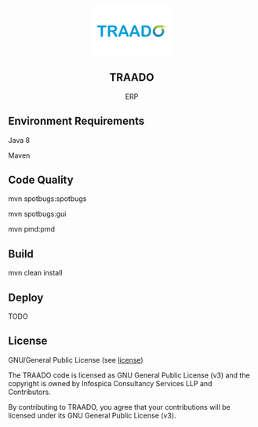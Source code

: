 

<div align="center">
    <a href="https://infospica.com">
        <img src="https://raw.githubusercontent.com/infospica/traado/main/TRAADO_logo.jpg" height="100">
    </a>
    <h2>TRAADO</h2>
    <p align="center">
        <p>ERP</p>
    </p>
</div>

## Environment Requirements

Java 8

Maven

## Code Quality

mvn spotbugs:spotbugs

mvn spotbugs:gui

mvn pmd:pmd

## Build

mvn clean install

## Deploy

TODO

## License

GNU/General Public License (see [license](LICENSE))

The TRAADO code is licensed as GNU General Public License (v3) and the copyright is owned by Infospica Consultancy Services LLP and Contributors.

By contributing to TRAADO, you agree that your contributions will be licensed under its GNU General Public License (v3).


